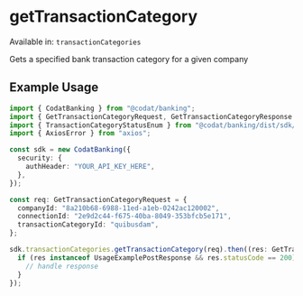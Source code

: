 # getTransactionCategory
Available in: `transactionCategories`

Gets a specified bank transaction category for a given company

## Example Usage
```typescript
import { CodatBanking } from "@codat/banking";
import { GetTransactionCategoryRequest, GetTransactionCategoryResponse } from "@codat/banking/dist/sdk/models/operations";
import { TransactionCategoryStatusEnum } from "@codat/banking/dist/sdk/models/shared";
import { AxiosError } from "axios";

const sdk = new CodatBanking({
  security: {
    authHeader: "YOUR_API_KEY_HERE",
  },
});

const req: GetTransactionCategoryRequest = {
  companyId: "8a210b68-6988-11ed-a1eb-0242ac120002",
  connectionId: "2e9d2c44-f675-40ba-8049-353bfcb5e171",
  transactionCategoryId: "quibusdam",
};

sdk.transactionCategories.getTransactionCategory(req).then((res: GetTransactionCategoryResponse | AxiosError) => {
  if (res instanceof UsageExamplePostResponse && res.statusCode == 200) {
    // handle response
  }
});
```